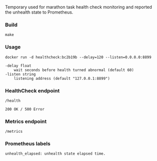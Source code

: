 Temporary used for marathon task health check monitoring and reported the unhealth state to Prometheus.

### Build
```
make
```

### Usage 
```
docker run -d healthcheck:bc2b19b --delay=120 --listen=0.0.0.0:8899
```

```
-delay float
    wait seconds before health turned abnormal (default 60)
-listen string
    listening address (default "127.0.0.1:8899")
```

### HealthCheck endpoint
```
/health 

200 OK / 500 Error
```
### Metrics endpoint
```
/metrics
```

### Prometheus labels

```
unhealth_elapsed: unhealth state elapsed time.
```

